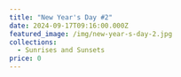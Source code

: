 ```yaml
---
title: "New Year's Day #2"
date: 2024-09-17T09:16:00.000Z
featured_image: /img/new-year-s-day-2.jpg
collections:
  - Sunrises and Sunsets
price: 0
---
```

